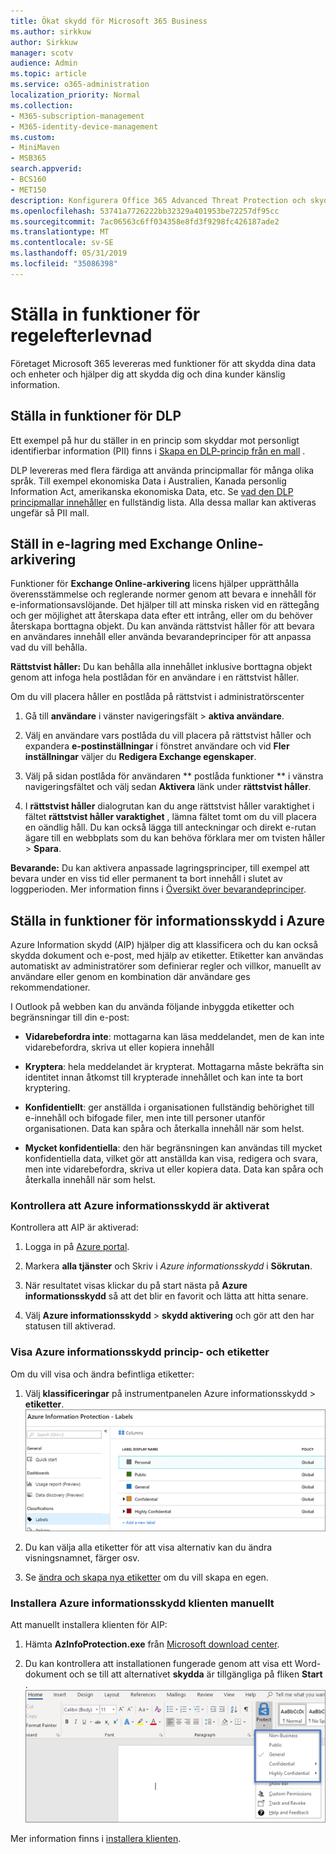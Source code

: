 ```yaml
---
title: Ökat skydd för Microsoft 365 Business
ms.author: sirkkuw
author: Sirkkuw
manager: scotv
audience: Admin
ms.topic: article
ms.service: o365-administration
localization_priority: Normal
ms.collection:
- M365-subscription-management
- M365-identity-device-management
ms.custom:
- MiniMaven
- MSB365
search.appverid:
- BCS160
- MET150
description: Konfigurera Office 365 Advanced Threat Protection och skydda känsliga data.
ms.openlocfilehash: 53741a7726222bb32329a401953be72257df95cc
ms.sourcegitcommit: 7ac06563c6ff034358e8fd3f9298fc426187ade2
ms.translationtype: MT
ms.contentlocale: sv-SE
ms.lasthandoff: 05/31/2019
ms.locfileid: "35086398"
---
```

# <a name="set-up-compliance-features"></a>Ställa in funktioner för regelefterlevnad

Företaget Microsoft 365 levereras med funktioner för att skydda dina data och enheter och hjälper dig att skydda dig och dina kunder känslig information.

## <a name="set-up-dlp-features"></a>Ställa in funktioner för DLP

Ett exempel på hur du ställer in en princip som skyddar mot personligt identifierbar information (PII) finns i [Skapa en DLP-princip från en mall](https://support.office.com/article/59414438-99f5-488b-975c-5023f2254369) . 
  
DLP levereras med flera färdiga att använda principmallar för många olika språk. Till exempel ekonomiska Data i Australien, Kanada personlig Information Act, amerikanska ekonomiska Data, etc. Se [vad den DLP principmallar innehåller](https://support.office.com/article/c2e588d3-8f4f-4937-a286-8c399f28953a) en fullständig lista. Alla dessa mallar kan aktiveras ungefär så PII mall. 
  
## <a name="set-up-email-retention-with-exchange-online-archiving"></a>Ställ in e-lagring med Exchange Online-arkivering

 Funktioner för **Exchange Online-arkivering** licens hjälper upprätthålla överensstämmelse och reglerande normer genom att bevara e innehåll för e-informationsavslöjande. Det hjälper till att minska risken vid en rättegång och ger möjlighet att återskapa data efter ett intrång, eller om du behöver återskapa borttagna objekt. Du kan använda rättstvist håller för att bevara en användares innehåll eller använda bevarandeprinciper för att anpassa vad du vill behålla.
  
**Rättstvist håller:** Du kan behålla alla innehållet inklusive borttagna objekt genom att infoga hela postlådan för en användare i en rättstvist håller. 
    
Om du vill placera håller en postlåda på rättstvist i administratörscenter
    
1. Gå till **användare** i vänster navigeringsfält \> **aktiva användare**.
    
2. Välj en användare vars postlåda du vill placera på rättstvist håller och expandera **e-postinställningar** i fönstret användare och vid **Fler inställningar** väljer du **Redigera Exchange egenskaper**.
    
3. Välj på sidan postlåda för användaren ** postlåda funktioner ** i vänstra navigeringsfältet och välj sedan **Aktivera** länk under **rättstvist håller**.
    
4. I **rättstvist håller** dialogrutan kan du ange rättstvist håller varaktighet i fältet **rättstvist håller varaktighet** , lämna fältet tomt om du vill placera en oändlig håll. Du kan också lägga till anteckningar och direkt e-rutan ägare till en webbplats som du kan behöva förklara mer om tvisten håller \> **Spara**.
    
**Bevarande:** Du kan aktivera anpassade lagringsprinciper, till exempel att bevara under en viss tid eller permanent ta bort innehåll i slutet av loggperioden. Mer information finns i [Översikt över bevarandeprinciper](https://support.office.com/article/5e377752-700d-4870-9b6d-12bfc12d2423).

## <a name="set-up-azure-information-protection-features"></a>Ställa in funktioner för informationsskydd i Azure

Azure Information skydd (AIP) hjälper dig att klassificera och du kan också skydda dokument och e-post, med hjälp av etiketter. Etiketter kan användas automatiskt av administratörer som definierar regler och villkor, manuellt av användare eller genom en kombination där användare ges rekommendationer.

I Outlook på webben kan du använda följande inbyggda etiketter och begränsningar till din e-post:
  
- **Vidarebefordra inte**: mottagarna kan läsa meddelandet, men de kan inte vidarebefordra, skriva ut eller kopiera innehåll
    
- **Kryptera**: hela meddelandet är krypterat. Mottagarna måste bekräfta sin identitet innan åtkomst till krypterade innehållet och kan inte ta bort kryptering.
    
- **Konfidentiellt**: ger anställda i organisationen fullständig behörighet till e-innehåll och bifogade filer, men inte till personer utanför organisationen. Data kan spåra och återkalla innehåll när som helst.
    
- **Mycket konfidentiella**: den här begränsningen kan användas till mycket konfidentiella data, vilket gör att anställda kan visa, redigera och svara, men inte vidarebefordra, skriva ut eller kopiera data. Data kan spåra och återkalla innehåll när som helst.

### <a name="make-sure-azure-information-protection-is-activated"></a>Kontrollera att Azure informationsskydd är aktiverat

Kontrollera att AIP är aktiverad:

1. Logga in på [Azure portal](https://portal.azure.com/).

2. Markera **alla tjänster** och Skriv i *Azure informationsskydd* i **Sökrutan**.

3. När resultatet visas klickar du på start nästa på **Azure informationsskydd** så att det blir en favorit och lätta att hitta senare.

4. Välj **Azure informationsskydd** \> **skydd aktivering** och gör att den har statusen till aktiverad. 

### <a name="view-the-azure-information-protection-policy-and-default-labels"></a>Visa Azure informationsskydd princip- och etiketter 

Om du vill visa och ändra befintliga etiketter:

1. Välj **klassificeringar** på instrumentpanelen Azure informationsskydd \> **etiketter**. <br/>![Standardetiketter för informationsskydd i Azure.](media/AIPLabels.png)

2. Du kan välja alla etiketter för att visa alternativ kan du ändra visningsnamnet, färger osv.
 
3. Se [ändra och skapa nya etiketter](https://docs.microsoft.com/azure/information-protection/infoprotect-tutorial-step2) om du vill skapa en egen. 

### <a name="install-the-azure-information-protection-client-manually"></a>Installera Azure informationsskydd klienten manuellt

Att manuellt installera klienten för AIP:

1. Hämta **AzInfoProtection.exe** från [Microsoft download center](https://www.microsoft.com/download/details.aspx?id=53018).
 
2. Du kan kontrollera att installationen fungerade genom att visa ett Word-dokument och se till att alternativet **skydda** är tillgängliga på fliken **Start** . <br/>![Fliken skydd listrutan i ett Word-dokument.](media/Word_Protect.png)

Mer information finns i [installera klienten](https://docs.microsoft.com/azure/information-protection/infoprotect-tutorial-step3).
